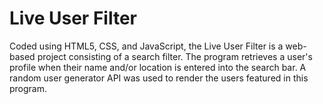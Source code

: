 # Live User Filter
Coded using HTML5, CSS, and JavaScript, the Live User Filter is a web-based project consisting of a search filter. The program retrieves a user's profile when their name and/or location is entered into the search bar. A random user generator API was used to render the users featured in this program.
